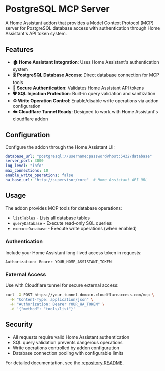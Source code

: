 # PostgreSQL MCP Server

A Home Assistant addon that provides a Model Context Protocol (MCP) server for PostgreSQL database access with authentication through Home Assistant's API token system.

## Features

- **🏠 Home Assistant Integration**: Uses Home Assistant's authentication system
- **🗄️ PostgreSQL Database Access**: Direct database connection for MCP tools
- **🔐 Secure Authentication**: Validates Home Assistant API tokens
- **🛡️ SQL Injection Protection**: Built-in query validation and sanitization
- **⚙️ Write Operation Control**: Enable/disable write operations via addon configuration
- **☁️ Cloudflare Tunnel Ready**: Designed to work with Home Assistant's cloudflare addon

## Configuration

Configure the addon through the Home Assistant UI:

```yaml
database_url: "postgresql://username:password@host:5432/database"
server_port: 3000
log_level: "info"
max_connections: 10
enable_write_operations: false
ha_base_url: "http://supervisor/core"  # Home Assistant API URL
```

## Usage

The addon provides MCP tools for database operations:

- `listTables` - Lists all database tables
- `queryDatabase` - Execute read-only SQL queries
- `executeDatabase` - Execute write operations (when enabled)

### Authentication

Include your Home Assistant long-lived access token in requests:

```
Authorization: Bearer YOUR_HOME_ASSISTANT_TOKEN
```

### External Access

Use with Cloudflare tunnel for secure external access:

```bash
curl -X POST https://your-tunnel-domain.cloudflareaccess.com/mcp \
  -H "Content-Type: application/json" \
  -H "Authorization: Bearer YOUR_HA_TOKEN" \
  -d '{"method": "tools/list"}'
```

## Security

- All requests require valid Home Assistant authentication
- SQL query validation prevents dangerous operations
- Write operations controlled by addon configuration
- Database connection pooling with configurable limits

For detailed documentation, see the [repository README](https://github.com/jodur/mcp-addon-postgresql-homeassistant).
